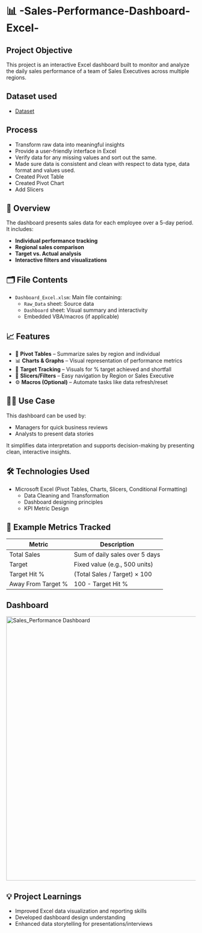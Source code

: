 # 📊 -Sales-Performance-Dashboard-Excel-
## Project Objective
This project is an interactive Excel dashboard built to monitor and analyze the daily sales performance of a team of Sales Executives across multiple regions.

## Dataset used
- <a href="https://github.com/amolghodake1714/-Sales-Performance-Dashboard-Excel-/blob/main/Sales_Performance.xlsx">Dataset</a>

## Process
- Transform raw data into meaningful insights
- Provide a user-friendly interface in Excel
- Verify data for any missing values and sort out the same.
- Made sure data is consistent and clean with respect to data type, data format and values used.
- Created Pivot Table
- Created Pivot Chart
- Add Slicers
  

## 📁 Overview

The dashboard presents sales data for each employee over a 5-day period. It includes:

- **Individual performance tracking**
- **Regional sales comparison**
- **Target vs. Actual analysis**
- **Interactive filters and visualizations**


## 🗂️ File Contents

- `Dashboard_Excel.xlsm`: Main file containing:
  - `Raw_Data` sheet: Source data
  - `Dashboard` sheet: Visual summary and interactivity
  - Embedded VBA/macros (if applicable)


## 📈 Features

- 📌 **Pivot Tables** – Summarize sales by region and individual
- 📊 **Charts & Graphs** – Visual representation of performance metrics
- 🎯 **Target Tracking** – Visuals for % target achieved and shortfall
- 🧩 **Slicers/Filters** – Easy navigation by Region or Sales Executive
- ⚙️ **Macros (Optional)** – Automate tasks like data refresh/reset



## 🧑‍💼 Use Case
This dashboard can be used by:
- Managers for quick business reviews
- Analysts to present data stories

It simplifies data interpretation and supports decision-making by presenting clean, interactive insights.


## 🛠️ Technologies Used

- Microsoft Excel (Pivot Tables, Charts, Slicers, Conditional Formatting)
  - Data Cleaning and Transformation
  - Dashboard designing principles
  - KPI Metric Design 


## 📌 Example Metrics Tracked

| Metric             | Description                              |
|--------------------|------------------------------------------|
| Total Sales        | Sum of daily sales over 5 days           |
| Target             | Fixed value (e.g., 500 units)            |
| Target Hit %       | (Total Sales / Target) × 100             |
| Away From Target % | 100 - Target Hit %                       |



## Dashboard 
<img width="701" alt="Sales_Performance Dashboard" src="https://github.com/user-attachments/assets/bb8a0779-fc69-4b50-9dfc-b083d55f9f23" />


## 💡 Project Learnings
- Improved Excel data visualization and reporting skills
- Developed dashboard design understanding
- Enhanced data storytelling for presentations/interviews
